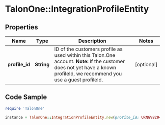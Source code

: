 # TalonOne::IntegrationProfileEntity

## Properties

Name | Type | Description | Notes
------------ | ------------- | ------------- | -------------
**profile_id** | **String** | ID of the customers profile as used within this Talon.One account.  **Note:** If the customer does not yet have a known profileId, we recommend you use a guest profileId.  | [optional] 

## Code Sample

```ruby
require 'TalonOne'

instance = TalonOne::IntegrationProfileEntity.new(profile_id: URNGV8294NV)
```


